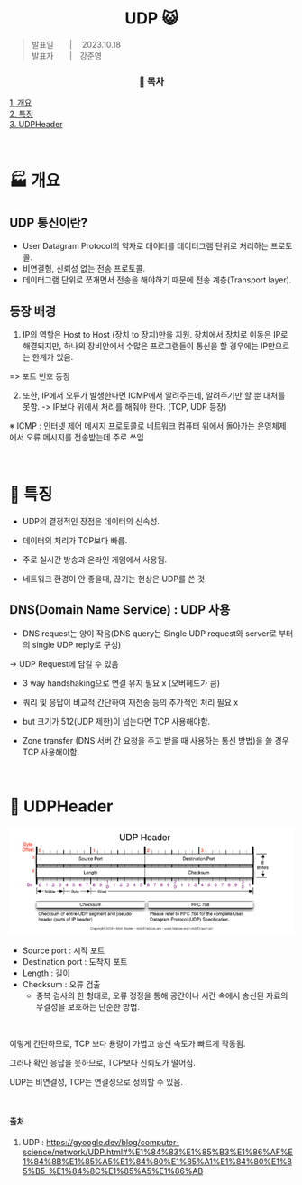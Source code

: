 <div align=center>
  <h1> UDP 😺 </h1>
</div>

> 발표일　　|　 2023.10.18 <br />
> 발표자　　|　강준영 <br />

<div align=center>
  <h3>📇 목차 </h3>
</div>

[1. 개요](#🏭-개요)<br />
[2. 특징](#🌊-특징)<br />
[3. UDPHeader](#🦴-UDPHeader) <br />

<br>

# 🏭 개요

## UDP 통신이란?

- User Datagram Protocol의 약자로 데이터를 데이터그램 단위로 처리하는 프로토콜.
- 비연결형, 신뢰성 없는 전송 프로토콜.
- 데이터그램 단위로 쪼개면서 전송을 해야하기 때문에 전송 계층(Transport layer).

## 등장 배경

1. IP의 역할은 Host to Host (장치 to 장치)만을 지원. 장치에서 장치로 이동은 IP로 해결되지만, 하나의 장비안에서 수많은 프로그램들이 통신을 할 경우에는 IP만으로는 한계가 있음.

=> 포트 번호 등장

2. 또한, IP에서 오류가 발생한다면 ICMP에서 알려주는데, 알려주기만 할 뿐 대처를 못함. -> IP보다 위에서 처리를 해줘야 한다. (TCP, UDP 등장)

※ ICMP : 인터넷 제어 메시지 프로토콜로 네트워크 컴퓨터 위에서 돌아가는 운영체제에서 오류 메시지를 전송받는데 주로 쓰임

<br>

# 🌊 특징

- UDP의 결정적인 장점은 데이터의 신속성.
- 데이터의 처리가 TCP보다 빠름.

- 주로 실시간 방송과 온라인 게임에서 사용됨.

- 네트워크 환경이 안 좋을때, 끊기는 현상은 UDP를 쓴 것.

## DNS(Domain Name Service) : UDP 사용

- DNS request는 양이 작음(DNS query는 Single UDP request와 server로 부터의 single UDP reply로 구성)

-> UDP Request에 담길 수 있음

- 3 way handshaking으로 연결 유지 필요 x (오버헤드가 큼)

- 쿼리 및 응답이 비교적 간단하여 재전송 등의 추가적인 처리 필요 x

- but 크기가 512(UDP 제한)이 넘는다면 TCP 사용해야함.

- Zone transfer (DNS 서버 간 요청을 주고 받을 때 사용하는 통신 방법)을 쓸 경우 TCP 사용해야함.

<br>

# 🦴 UDPHeader

![UDPHeader](UDPHeader.png)

- Source port : 시작 포트
- Destination port : 도착지 포트
- Length : 길이
- Checksum : 오류 검출
  - 중복 검사의 한 형태로, 오류 정정을 통해 공간이나 시간 속에서 송신된 자료의 무결성을 보호하는 단순한 방법.

<br>

이렇게 간단하므로, TCP 보다 용량이 가볍고 송신 속도가 빠르게 작동됨.

그러나 확인 응답을 못하므로, TCP보다 신뢰도가 떨어짐.

UDP는 비연결성, TCP는 연결성으로 정의할 수 있음.

<br>

#### 출처

1. UDP : https://gyoogle.dev/blog/computer-science/network/UDP.html#%E1%84%83%E1%85%B3%E1%86%AF%E1%84%8B%E1%85%A5%E1%84%80%E1%85%A1%E1%84%80%E1%85%B5-%E1%84%8C%E1%85%A5%E1%86%AB
